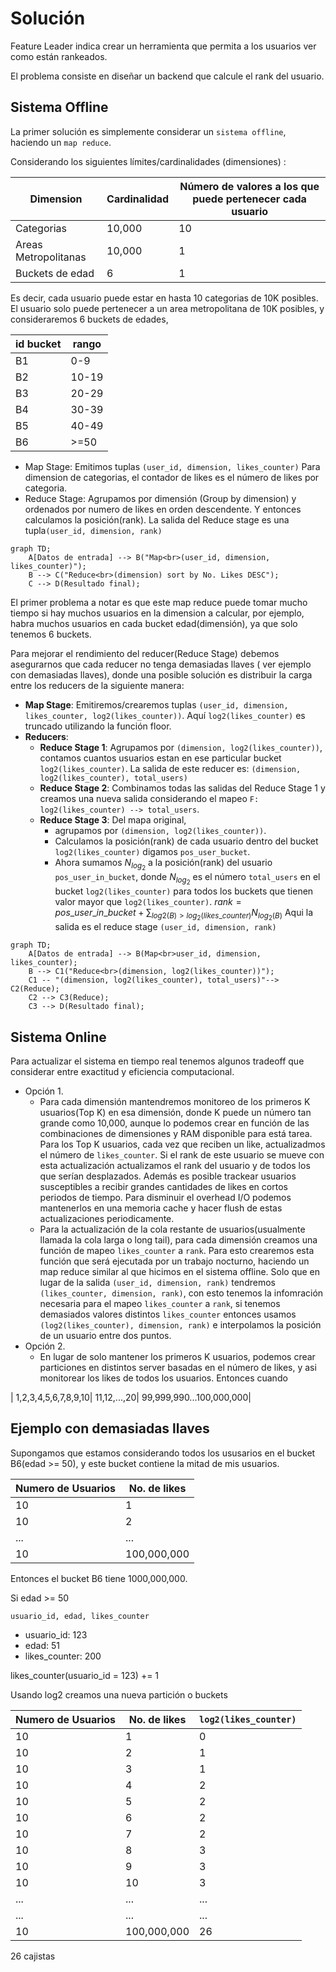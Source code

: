 # Solución

Feature Leader indica crear un herramienta que permita a los usuarios ver como están rankeados.

El problema consiste en diseñar un backend que calcule el rank del usuario.

## Sistema Offline

La primer solución es simplemente considerar un `sistema offline`, haciendo un `map reduce`.

Considerando los siguientes límites/cardinalidades (dimensiones) : 

| Dimension | Cardinalidad | Número de valores a los que puede pertenecer cada usuario |
| --------- | ------------ | ---------------------------------------------------------- |
| Categorias | 10,000 | 10 |
| Areas Metropolitanas | 10,000 | 1 |
| Buckets de edad | 6 | 1 |

Es decir, cada usuario puede estar en  hasta 10 categorias de 10K posibles. El usuario solo puede
pertenecer a un area metropolitana de 10K posibles, y consideraremos 6 buckets de edades, 

| id bucket | rango |
| --------- | ----- |
| B1 | 0-9 |
| B2 | 10-19 |
| B3 | 20-29 |
| B4 | 30-39 |
| B5 | 40-49 |
| B6 | >=50 |


- Map Stage: Emitimos tuplas `(user_id, dimension, likes_counter)`
Para dimension de categorias, el contador de likes es el número de likes por categoria.
- Reduce Stage: Agrupamos por dimensión (Group by dimension) y ordenados por numero de likes en orden descendente. Y entonces calculamos la posición(rank). La salida del Reduce stage es una tupla`(user_id, dimension, rank)`


```mermaid
graph TD;
    A[Datos de entrada] --> B("Map<br>(user_id, dimension, likes_counter)");
    B --> C("Reduce<br>(dimension) sort by No. Likes DESC");
    C --> D(Resultado final);
```


El primer problema a notar es que este map reduce puede tomar mucho tiempo si hay muchos usuarios en la dimension a calcular, por ejemplo, habra muchos usuarios en cada bucket edad(dimensión), ya que solo tenemos 6 buckets.

Para mejorar el rendimiento del reducer(Reduce Stage) debemos asegurarnos que cada reducer no tenga demasiadas llaves ( ver ejemplo con demasiadas llaves), donde una posible solución es distribuir la carga entre los reducers de la siguiente manera:



- **Map Stage**: Emitiremos/crearemos tuplas `(user_id, dimension, likes_counter, log2(likes_counter))`. Aquí `log2(likes_counter)` es truncado utilizando la función floor.
- **Reducers**:
    - **Reduce Stage 1**: Agrupamos por `(dimension, log2(likes_counter))`, contamos cuantos usuarios estan en ese particular bucket `log2(likes_counter)`. La salida de este reducer es: `(dimension, log2(likes_counter), total_users)`
    - **Reduce Stage 2**: Combinamos todas las salidas del Reduce Stage 1 y creamos una nueva salida considerando el mapeo `F: log2(likes_counter) --> total_users`.
    - **Reduce Stage 3**: Del mapa original, 
        - agrupamos por `(dimension, log2(likes_counter))`. 
        - Calculamos la posición(rank) de cada usuario dentro del bucket `log2(likes_counter)` digamos `pos_user_bucket`.
        - Ahora sumamos $N_{log_{2}}$ a la posición(rank) del usuario `pos_user_in_bucket`,  donde $N_{log_{2}}$ es el número `total_users` en el bucket `log2(likes_counter)`  para todos los buckets que tienen valor mayor que `log2(likes_counter)`. $rank=pos\_user\_in\_bucket+\sum_{log2(B)> log_{2}(likes\_counter)} N_{log_{2}(B)}$ Aqui la salida es el reduce stage `(user_id, dimension, rank)`



```mermaid
graph TD;
    A[Datos de entrada] --> B(Map<br>user_id, dimension, likes_counter);
    B --> C1("Reduce<br>(dimension, log2(likes_counter))");
    C1 -- "(dimension, log2(likes_counter), total_users)"--> C2(Reduce);
    C2 --> C3(Reduce);
    C3 --> D(Resultado final);
```

## Sistema Online

Para actualizar el sistema en tiempo real tenemos algunos tradeoff que considerar entre exactitud y eficiencia computacional.

- Opción 1. 
    - Para cada dimensión mantendremos monitoreo de los primeros K usuarios(Top K) en esa dimensión, donde K puede un número tan grande como 10,000, aunque lo podemos crear en función de las combinaciones de dimensiones y RAM disponible para está tarea. Para los Top K usuarios, cada vez que reciben un like, actualizadmos el número de `likes_counter`. Si el rank de este usuario se mueve con esta actualización actualizamos el rank del usuario y de todos los que serían desplazados. Además es posible trackear usuarios susceptibles a recibir grandes cantidades de likes en cortos periodos de tiempo. Para disminuir el overhead I/O podemos mantenerlos en una memoria cache y hacer flush de estas actualizaciones periodicamente.
    - Para la actualización de la cola restante de usuarios(usualmente llamada la cola larga o long tail), para cada dimensión creamos una función de mapeo `likes_counter` a `rank`. Para esto crearemos esta función que será ejecutada por un trabajo nocturno, haciendo un map reduce similar al que hicimos en el sistema offline. Solo que en lugar de  la salida `(user_id, dimension, rank)` tendremos `(likes_counter, dimension, rank)`, con esto tenemos la infomración necesaria para el mapeo `likes_counter` a `rank`, si tenemos demasiados valores distintos `likes_counter` entonces usamos `(log2(likes_counter), dimension, rank)` e interpolamos la posición de un usuario entre dos puntos.
- Opción 2. 
    - En lugar de solo mantener los primeros K usuarios, podemos crear particiones en distintos server basadas en el número de likes, y asi monitorear los likes de todos los usuarios. Entonces cuando

| 1,2,3,4,5,6,7,8,9,10| 11,12,...,20| 99,999,990...100,000,000|



## Ejemplo con demasiadas llaves

Supongamos que estamos considerando todos los ususarios en el bucket B6(edad >= 50), y este bucket contiene la mitad de mis usuarios.

| Numero de Usuarios | No. de likes |
|---|---|
| 10 | 1 |
| 10 | 2 |
| ... | ... |
| 10 | 100,000,000 |

Entonces el bucket B6 tiene 1000,000,000.

Si edad >= 50

`usuario_id, edad, likes_counter`

- usuario_id: 123
- edad: 51
- likes_counter: 200


likes_counter(usuario_id = 123) += 1

Usando log2 creamos una nueva partición o buckets

| Numero de Usuarios | No. de likes | `log2(likes_counter)`|
|---|---|---|
| 10 | 1 | 0 |
| 10 | 2 | 1 |
| 10 | 3 | 1 |
| 10 | 4 | 2 |
| 10 | 5 | 2 |
| 10 | 6 | 2 |
| 10 | 7 | 2 |
| 10 | 8 | 3 |
| 10 | 9 | 3 |
| 10 | 10 | 3 |
| ... | ... | ... |
| ... | ... | ... |
| 10 | 100,000,000 | 26|


26 cajistas
